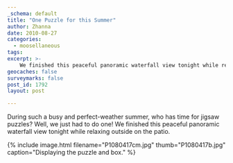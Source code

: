 ```yaml
---
_schema: default
title: "One Puzzle for this Summer"
author: Zhanna
date: 2010-08-27
categories:
  - moosellaneous
tags:
excerpt: >- 
    We finished this peaceful panoramic waterfall view tonight while relaxing outside on the patio. 
geocaches: false
surveymarks: false
post_id: 1792
layout: post

---
```


During such a busy and perfect-weather summer, who has time for jigsaw puzzles?  Well, we just had to do one!  We finished this peaceful panoramic waterfall view tonight while relaxing outside on the patio.

{% include image.html filename="P1080417cm.jpg" thumb="P1080417b.jpg" caption="Displaying the puzzle and box." %}
